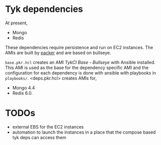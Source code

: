 # Tyk dependencies
At present,
- Mongo
- Redis 

These dependencies require persistence and run on EC2 instances. The AMIs are built by [packer](https://developer.hashicorp.com/packer/docs "docs") and are based on bullseye.

`base.pkr.hcl` creates an AMI _TykCI Base - Bullseye_ with Ansible installed. This AMI is used as the base for the dependency specific AMI and the configuration for each dependency is done with ansible with playbooks in `playbooks/`. <deps.pkr.hcl> creates AMIs for, 
- Mongo 4.4
- Redis 6.0. 

# TODOs
- external EBS for the EC2 instances
- automation to launch the instances in a place that the compose based tyk deps can access them
